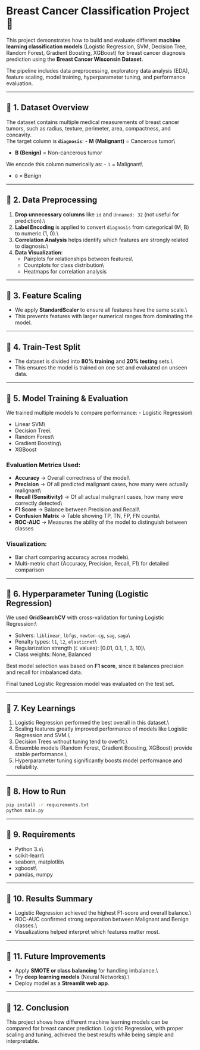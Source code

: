 # Breast Cancer Classification Project 🧬

This project demonstrates how to build and evaluate different **machine
learning classification models** (Logistic Regression, SVM, Decision
Tree, Random Forest, Gradient Boosting, XGBoost) for breast cancer
diagnosis prediction using the **Breast Cancer Wisconsin Dataset**.

The pipeline includes data preprocessing, exploratory data analysis
(EDA), feature scaling, model training, hyperparameter tuning, and
performance evaluation.

------------------------------------------------------------------------

## 📌 1. Dataset Overview

The dataset contains multiple medical measurements of breast cancer
tumors, such as radius, texture, perimeter, area, compactness, and
concavity.\
The target column is **`diagnosis`**: - **M (Malignant)** = Cancerous
tumor\
- **B (Benign)** = Non-cancerous tumor

We encode this column numerically as: - `1` = Malignant\
- `0` = Benign

------------------------------------------------------------------------

## 📌 2. Data Preprocessing

1.  **Drop unnecessary columns** like `id` and `Unnamed: 32` (not useful
    for prediction).\
2.  **Label Encoding** is applied to convert `diagnosis` from
    categorical (M, B) to numeric (1, 0).\
3.  **Correlation Analysis** helps identify which features are strongly
    related to diagnosis.\
4.  **Data Visualization**:
    -   Pairplots for relationships between features\
    -   Countplots for class distribution\
    -   Heatmaps for correlation analysis

------------------------------------------------------------------------

## 📌 3. Feature Scaling

-   We apply **StandardScaler** to ensure all features have the same
    scale.\
-   This prevents features with larger numerical ranges from dominating
    the model.

------------------------------------------------------------------------

## 📌 4. Train-Test Split

-   The dataset is divided into **80% training** and **20% testing**
    sets.\
-   This ensures the model is trained on one set and evaluated on unseen
    data.

------------------------------------------------------------------------

## 📌 5. Model Training & Evaluation

We trained multiple models to compare performance: - Logistic
Regression\
- Linear SVM\
- Decision Tree\
- Random Forest\
- Gradient Boosting\
- XGBoost

### Evaluation Metrics Used:

-   **Accuracy** → Overall correctness of the model\
-   **Precision** → Of all predicted malignant cases, how many were
    actually malignant\
-   **Recall (Sensitivity)** → Of all actual malignant cases, how many
    were correctly detected\
-   **F1 Score** → Balance between Precision and Recall\
-   **Confusion Matrix** → Table showing TP, TN, FP, FN counts\
-   **ROC-AUC** → Measures the ability of the model to distinguish
    between classes

### Visualization:

-   Bar chart comparing accuracy across models\
-   Multi-metric chart (Accuracy, Precision, Recall, F1) for detailed
    comparison

------------------------------------------------------------------------

## 📌 6. Hyperparameter Tuning (Logistic Regression)

We used **GridSearchCV** with cross-validation for tuning Logistic
Regression:\
- Solvers: `liblinear`, `lbfgs`, `newton-cg`, `sag`, `saga`\
- Penalty types: `l1`, `l2`, `elasticnet`\
- Regularization strength (`C` values): \[0.01, 0.1, 1, 3, 10\]\
- Class weights: None, Balanced

Best model selection was based on **F1 score**, since it balances
precision and recall for imbalanced data.

Final tuned Logistic Regression model was evaluated on the test set.

------------------------------------------------------------------------

## 📌 7. Key Learnings

1.  Logistic Regression performed the best overall in this dataset.\
2.  Scaling features greatly improved performance of models like
    Logistic Regression and SVM.\
3.  Decision Trees without tuning tend to overfit.\
4.  Ensemble models (Random Forest, Gradient Boosting, XGBoost) provide
    stable performance.\
5.  Hyperparameter tuning significantly boosts model performance and
    reliability.

------------------------------------------------------------------------

## 📌 8. How to Run

``` bash
pip install -r requirements.txt
python main.py
```

------------------------------------------------------------------------

## 📌 9. Requirements

-   Python 3.x\
-   scikit-learn\
-   seaborn, matplotlib\
-   xgboost\
-   pandas, numpy

------------------------------------------------------------------------

## 📌 10. Results Summary

-   Logistic Regression achieved the highest F1-score and overall
    balance.\
-   ROC-AUC confirmed strong separation between Malignant and Benign
    classes.\
-   Visualizations helped interpret which features matter most.

------------------------------------------------------------------------

## 📌 11. Future Improvements

-   Apply **SMOTE or class balancing** for handling imbalance.\
-   Try **deep learning models** (Neural Networks).\
-   Deploy model as a **Streamlit web app**.

------------------------------------------------------------------------

## 📌 12. Conclusion

This project shows how different machine learning models can be compared
for breast cancer prediction. Logistic Regression, with proper scaling
and tuning, achieved the best results while being simple and
interpretable.
